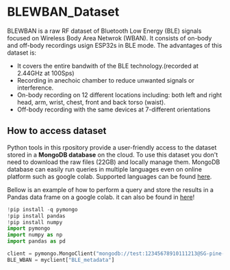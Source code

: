 # BLEWBAN_Dataset
BLEWBAN is a raw RF dataset of Bluetooth Low Energy (BLE) signals focused on Wireless Body Area Netwrok (WBAN). It consists of on-body and off-body recordings usign ESP32s in BLE mode.
The advantages of this dataset is:
- It covers the entire bandwith of the BLE technology.(recorded at 2.44GHz at 100Sps)
- Recording in anechoic chamber to reduce unwanted signals or interference.
- On-body recording on 12 different locations including: both left and right head, arm, wrist, chest, front and back torso (waist).  
- Off-body recording with the same devices at 7-different orientations
  
## How to access dataset
Python tools in this rpository provide a user-friendly access to the dataset stored in a **MongoDB database** on the cloud.
To use this dataset you don't need to download the raw files (22GB) and locally manage them. MongoDB database can easily run queries in multiple languages even on online platform such as google colab. Supported languages can be found [here](https://www.mongodb.com/languages).

Bellow is an example of how to perform a query and store the results in a Pandas data frame on a google colab. it can also be found in [here](https://colab.research.google.com/drive/1MDBT2rkZK7mvF0-5CpkBp85WYFNymxvO?usp=sharing)!

```python
!pip install -q pymongo
!pip install pandas
!pip install numpy
import pymongo
import numpy as np
import pandas as pd
```
```python
client = pymongo.MongoClient("mongodb://test:12345678910111213@SG-pine-beat-9444-57323.servers.mongodirector.com:27017/BLE_metadata")
BLE_WBAN = myclient["BLE_metadata"]
```


